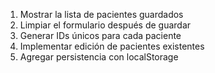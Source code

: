 1. Mostrar la lista de pacientes guardados
2. Limpiar el formulario después de guardar
3. Generar IDs únicos para cada paciente
4. Implementar edición de pacientes existentes
5. Agregar persistencia con localStorage